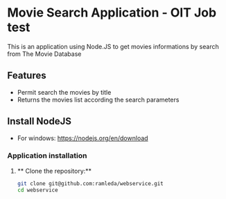 # Movie Search Application - OIT Job test

This is an application using Node.JS to get movies informations by search from The Movie Database

## Features

- Permit search the movies by title
- Returns the movies list according the search parameters

## Install NodeJS
- For windows: https://nodejs.org/en/download

### Application installation

1. ** Clone the repository:**

   ```bash
   git clone git@github.com:ramleda/webservice.git
   cd webservice